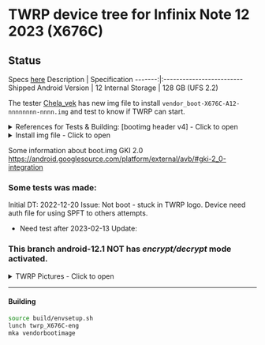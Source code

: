 # TWRP device tree for Infinix Note 12 2023 (X676C)

## Status

Specs [here](https://www.devicespecifications.com/en/model/69965aab)
Description | Specification
-------:|:-------------------------
Shipped Android Version | 12
Internal Storage | 128 GB (UFS 2.2)

The tester [Chela_vek](https://4pda.to/forum/index.php?showuser=8411813) has new img file to install `vendor_boot-X676C-A12-nnnnnnnn-nnnn.img` and test to know if TWRP can start.

<details><summary>References for Tests & Building: [bootimg header v4] - Click to open</summary>
<p>

[bootimg header v4](https://android.googlesource.com/platform/system/tools/mkbootimg/+/refs/heads/master/include/bootimg/bootimg.h#404)

[BoardConfig.mk](https://android.googlesource.com/device/google/cuttlefish/+/70e6a3f2434529698dc831471a1a7b675cb87cc3/shared/BoardConfig.mk)

[Bootloader overview](https://source.android.com/docs/core/architecture/bootloader)

[Vendor Boot Partitions](https://source.android.com/docs/core/architecture/bootloader/partitions/vendor-boot-partitions)

[Boot Image Header](https://source.android.com/docs/core/architecture/bootloader/boot-image-header)

[Generic Boot Partition - vendor_boot](https://source.android.com/docs/core/architecture/bootloader/partitions/generic-boot)

[Vendor/ODM DLKM Partition](https://source.android.com/docs/core/architecture/bootloader/partitions/vendor-odm-dlkm-partition)

[Version Information in AVB properties](https://source.android.com/docs/core/architecture/bootloader/version-info-avb)
</p>
</details>

<details><summary>Install img file - Click to open</summary>
<p>

[in fastbootd -- Fastboot commands](https://source.android.com/docs/core/architecture/bootloader/fastbootd#fastboot-commands)
`fastboot fetch vendor_boot <out.img>`
Use in Android 12 and higher to support flashing vendor ramdisks.

Gets the entire partition size and the chunk size. Gets data for each chunk, then stitches the data together to <out.img>

For details, see `fastboot fetch vendor_boot <out.img>`.

`fastboot flash vendor_boot:default <vendor-ramdisk.img>`	
Use in Android 12 and higher to support flashing vendor ramdisks.

This is a special variant of the flash command. It performs a fetch vendor_boot image function, as if fastboot fetch was called. The new vendor_boot image it flashes depends on whether the boot header version is version 3 or version 4.

For details, see `fastboot flash vendor_boot:default <vendor-ramdisk.img>`.

fastboot flash vendor_boot:<foo> <vendor-ramdisk.img>	Use in Android 12 and higher to support flashing vendor ramdisks.
Fetches the vendor_boot image. Returns an error if the vendor boot header is version 3. If it’s version 4, it finds the correct vendor ramdisk fragment (if available). It replaces that with the given image, recalculates sizes and offsets, and flashes the new vendor_boot image.

For details, see `fastboot flash vendor_boot:<foo> <vendor-ramdisk.img>`
</p>
</details>

Some information about boot.img GKI 2.0 https://android.googlesource.com/platform/external/avb/#gki-2_0-integration

### Some tests was made: 
Initial DT: 2022-12-20
Issue: Not boot - stuck in TWRP logo. Device need auth file for using SPFT to others attempts.

 - Need test after 2023-02-13
Update:  

### This branch android-12.1 **NOT** has ***encrypt/decrypt*** mode activated.

<details><summary>TWRP Pictures - Click to open</summary>
<p>
![TWRP Working](https://github.com/lopestom/twrp_device_infinix_X676C/releases/download/IN_12_2023-X676C-v848/Screenshot_2023-02-19-13-42-39.png) ![TWRP Working](https://github.com/lopestom/twrp_device_infinix_X676C/releases/download/IN_12_2023-X676C-v848/Screenshot_2023-02-19-13-42-57.png) ![TWRP Working](https://github.com/lopestom/twrp_device_infinix_X676C/releases/download/IN_12_2023-X676C-v848/Screenshot_2023-02-19-13-41-48.png) ![TWRP Working](https://github.com/lopestom/twrp_device_infinix_X676C/releases/download/IN_12_2023-X676C-v848/Screenshot_2023-02-19-13-38-14.png) ![TWRP Working](https://github.com/lopestom/twrp_device_infinix_X676C/releases/download/IN_12_2023-X676C-v848/Screenshot_2023-02-19-13-40-20.png)
</p>
</details>

-----
#### Building

```bash
source build/envsetup.sh
lunch twrp_X676C-eng
mka vendorbootimage
```

